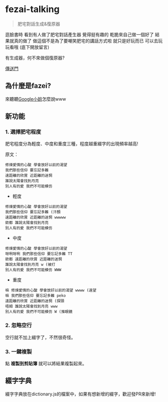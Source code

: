 # fezai-talking
> 肥宅對話生成&復原器

逛臉書時 看到有人做了肥宅對話產生器
覺得挺有趣的
乾脆來自己做一個好了
結果就真的做了
做這個不是為了要嘲笑肥宅的講話方式啦
就只是好玩而已
可以去玩玩看哦
(底下開放留言)

有生成器，何不來做個復原器?

[傳送門](https://andychiangsh.github.io/fezai-talking/main)

## 為什麼是fazei?

來聽聽[Google小姐](https://translate.google.com/?sl=ja&tl=zh-TW&text=fezai&op=translate)怎麼說www

## 新功能

### 1. 選擇肥宅程度

肥宅程度分為輕度、中度和重度三種，程度越重綴字的出現頻率越高!

原文：
```
修煉愛情的心酸 學會放好以前的渴望
我們那些信仰 要忘記多難
遠距離的欣賞 近距離的迷惘
誰說太陽會找到月亮
別人有的愛 我們不可能模仿
```

* 輕度

```
修煉愛情的心酸 學會放好以前的渴望
我們那些信仰 要忘記多難 (汗顏
遠距離的欣賞 近距離的迷惘 wwwww
欸都 誰說太陽會找到月亮
別人有的愛 我們不可能模仿
```

* 中度

```
修煉愛情的心酸 學會放好以前的渴望
呀咧呀咧 我們那些信仰 要忘記多難 TT
欸都 遠距離的欣賞 近距離的迷惘
誰說太陽會找到月亮 w (被打
別人有的愛 我們不可能模仿 WWW
```

* 重度

```
嘛 修煉愛情的心酸 學會放好以前的渴望 wwww (遠望
嘛 我們那些信仰 要忘記多難 peko
遠距離的欣賞 近距離的迷惘 (探頭
唔姆 誰說太陽會找到月亮 www
別人有的愛 我們不可能模仿 W (推眼鏡
```

### 2. 忽略空行

空行就不加上綴字了，不然很奇怪。

### 3. 一鍵複製

點 **複製到剪貼簿** 就可以將結果複製起來。

## 綴字字典

綴字字典放在dictionary.js的檔案中，如果有想新增的綴字，歡迎發PR來新增!
